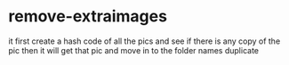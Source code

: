 # remove-extraimages
 it first create a hash code of all the pics and see if there is any copy of the pic then it will get that pic and move in to the folder names duplicate 

